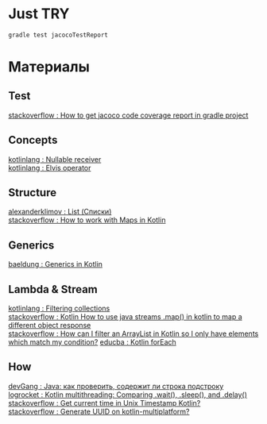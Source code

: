 # Just TRY

```bash
gradle test jacocoTestReport
```

# Материалы

## Test
[stackoverflow : How to get jacoco code coverage report in gradle project](https://stackoverflow.com/questions/50471552/how-to-get-jacoco-code-coverage-report-in-gradle-project)  

## Concepts
[kotlinlang : Nullable receiver](https://kotlinlang.org/docs/null-safety.html#nullable-receiver)  
[kotlinlang : Elvis operator](https://kotlinlang.org/docs/null-safety.html#elvis-operator)  

## Structure
[alexanderklimov : List (Списки)](https://developer.alexanderklimov.ru/android/kotlin/list.php)  
[stackoverflow : How to work with Maps in Kotlin](https://stackoverflow.com/questions/37464679/how-to-work-with-maps-in-kotlin)

## Generics
[baeldung : Generics in Kotlin](https://www.baeldung.com/kotlin/generics)  

## Lambda & Stream
[kotlinlang : Filtering collections](https://kotlinlang.org/docs/collection-filtering.html)  
[stackoverflow : Kotlin How to use java streams .map() in kotlin to map a different object response](https://stackoverflow.com/questions/54753856/kotlin-how-to-use-java-streams-map-in-kotlin-to-map-a-different-object-respon)  
[stackoverflow : How can I filter an ArrayList in Kotlin so I only have elements which match my condition?](https://stackoverflow.com/questions/44098709/how-can-i-filter-an-arraylist-in-kotlin-so-i-only-have-elements-which-match-my-c)
[educba : Kotlin forEach](https://www.educba.com/kotlin-foreach/)

## How
[devGang : Java: как проверить, содержит ли строка подстроку](https://dev-gang.ru/article/java-kak-proverit-soderzhit-li-stroka-podstroku-0c4hoa1j3h/)  
[logrocket : Kotlin multithreading: Comparing .wait(), .sleep(), and .delay()](https://blog.logrocket.com/kotlin-multithreading-comparing-wait-sleep-delay/)  
[stackoverflow : Get current time in Unix Timestamp Kotlin?](https://stackoverflow.com/questions/72831982/get-current-time-in-unix-timestamp-kotlin)  
[stackoverflow : Generate UUID on kotlin-multiplatform?](https://stackoverflow.com/questions/55424458/generate-uuid-on-kotlin-multiplatform)  
